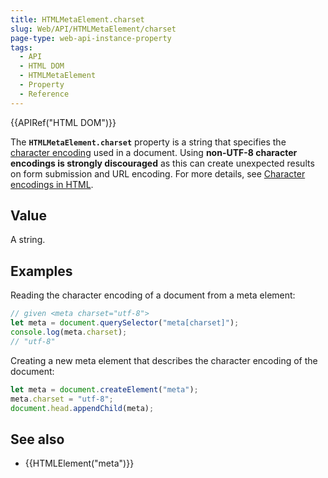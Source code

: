 ```yaml
---
title: HTMLMetaElement.charset
slug: Web/API/HTMLMetaElement/charset
page-type: web-api-instance-property
tags:
  - API
  - HTML DOM
  - HTMLMetaElement
  - Property
  - Reference
---
```


{{APIRef("HTML DOM")}}

The **`HTMLMetaElement.charset`** property is a string that specifies the [character encoding](/en-US/docs/Glossary/character_encoding) used in a document.
Using **non-UTF-8 character encodings is strongly discouraged** as this can create unexpected results on form submission and URL encoding.
For more details, see [Character encodings in HTML](/en-US/docs/Web/HTML/Element/meta#attr-charset).

## Value

A string.

## Examples

Reading the character encoding of a document from a meta element:

```js
// given <meta charset="utf-8">
let meta = document.querySelector("meta[charset]");
console.log(meta.charset);
// "utf-8"
```

Creating a new meta element that describes the character encoding of the document:

```js
let meta = document.createElement("meta");
meta.charset = "utf-8";
document.head.appendChild(meta);
```

## See also

- {{HTMLElement("meta")}}
